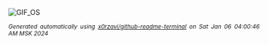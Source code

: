 <div align="justify">
<picture>
    <source media="(prefers-color-scheme: dark)" srcset="https://i.ibb.co/p2J785b/output-gif.gif">
    <source media="(prefers-color-scheme: light)" srcset="https://i.ibb.co/p2J785b/output-gif.gif">
    <img alt="GIF_OS" src="https://i.ibb.co/p2J785b/output-gif.gif">
</picture>

<sub><i>Generated automatically using [x0rzavi/github-readme-terminal](https://github.com/x0rzavi/github-readme-terminal) on Sat Jan 06 04:00:46 AM MSK 2024</i></sub>

</div>

<!-- Image deletion URL: https://ibb.co/PxwLn0F/728180b3218724acb4838f9625d39c67 -->